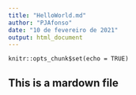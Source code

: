 ```yaml
---
title: "HelloWorld.md"
author: "PJAfonso"
date: "10 de fevereiro de 2021"
output: html_document
---
```


```{r setup, include=FALSE}
knitr::opts_chunk$set(echo = TRUE)
```

## This is a mardown file ##
